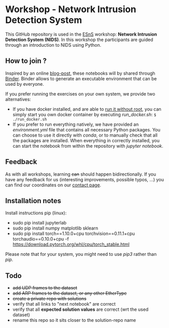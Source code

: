 # Workshop - Network Intrusion Detection System

This GitHub repository is used in the [ESnS](https://iiw.kuleuven.be/onderzoek/ess) workshop: **Network Intrusion Detection System (NIDS)**. In this workshop the participants are guided through an introduction to NIDS using Python. 

## How to join ?

Inspired by an online [blog-post](https://towardsdatascience.com/tools-for-sharing-jupyter-notebooks-online-28c8d4ff821c), these notebooks will by shared through [Binder](https://mybinder.org/). Binder allows to generate an executable environment that can be used by everyone.

If you prefer running the exercises on your own system, we provide two alternatives:
* If you have docker installed, and are able to [run it without root](https://docs.docker.com/engine/install/linux-postinstall/#manage-docker-as-a-non-root-user), you can simply start you own docker container by executing *run_docker.sh*:
```$ ./run_docker.sh```
* If you prefer to run everything natively, we have provided an *environment.yml* file that contains all necessary Python packages. You can choose to use it directly with *conda*, or to manually check that all the packages are installed. When everything in correctly installed, you can start the notebook from within the repository with *jupyter notebook*.

## Feedback

As with all workshops, learning <s>can</s> should happen bidirectionally. If you have any feedback for us (interesting improvements, possible typos, ...) you can find our coordinates on our [contact page](https://iiw.kuleuven.be/onderzoek/ess/contactform).

## Installation notes

Install instructions pip (linux):

* sudo pip install jupyterlab
* sudo pip install numpy matplotlib sklearn
* sudo pip install torch==1.10.0+cpu torchvision==0.11.1+cpu torchaudio==0.10.0+cpu -f https://download.pytorch.org/whl/cpu/torch_stable.html

Please note that for your system, you might need to use *pip3* rather than *pip*.

## Todo

* <s>add UDP frames to the dataset</s>
* <s>add ARP frames to the dataset, or any other EtherType</s>
* <s>create a private repo with solutions</s>
* verify that all links to "next notebook" are correct
* verify that all **expected solution values** are correct (wrt the used dataset)
* rename this repo so it sits closer to the solution-repo name
